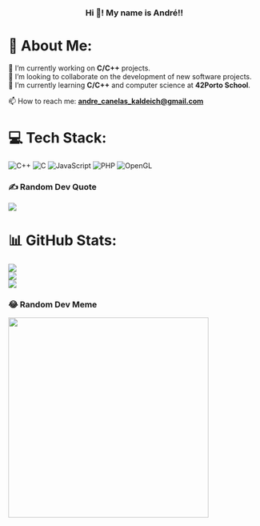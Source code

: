 <h3 align="center">Hi 👋! My name is André!!</h3>

###

# 💫 About Me:
🔭 I’m currently working on **C/C++** projects.<br>👯 I’m looking to collaborate on the development of new software projects.<br>🌱 I’m currently learning **C/C++** and computer science at **42Porto School**.

📫 How to reach me: **andre_canelas_kaldeich@gmail.com**


# 💻 Tech Stack:
![C++](https://img.shields.io/badge/c++-%2300599C.svg?style=for-the-badge&logo=c%2B%2B&logoColor=white) ![C](https://img.shields.io/badge/c-%2300599C.svg?style=for-the-badge&logo=c&logoColor=white) ![JavaScript](https://img.shields.io/badge/javascript-%23323330.svg?style=for-the-badge&logo=javascript&logoColor=%23F7DF1E) ![PHP](https://img.shields.io/badge/php-%23777BB4.svg?style=for-the-badge&logo=php&logoColor=white) ![OpenGL](https://img.shields.io/badge/OpenGL-%23FFFFFF.svg?style=for-the-badge&logo=opengl)
### ✍️ Random Dev Quote
![](https://quotes-github-readme.vercel.app/api?type=vetical&theme=gruvbox)
# 📊 GitHub Stats:
![](https://github-readme-stats.vercel.app/api?username=elpapz&theme=blue-green&hide_border=false&include_all_commits=false&count_private=false)<br/>
![](https://github-readme-streak-stats.herokuapp.com/?user=elpapz&theme=blue-green&hide_border=false)<br/>
![](https://github-readme-stats.vercel.app/api/top-langs/?username=elpapz&theme=blue-green&hide_border=false&include_all_commits=false&count_private=false&layout=compact)
### 😂 Random Dev Meme
<img src='https://randommeme-five.vercel.app/' style="height: 400px;"/>


